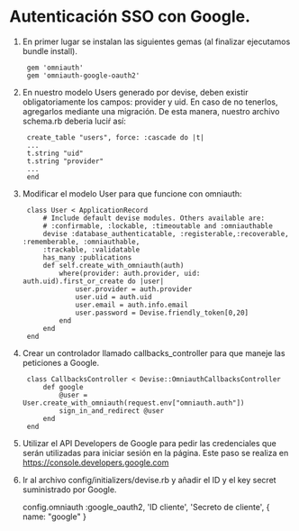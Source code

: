 # Autenticación SSO con Google.

1) En primer lugar se instalan las siguientes gemas (al finalizar ejecutamos bundle install).

		gem 'omniauth'
        gem 'omniauth-google-oauth2'

2) En nuestro modelo Users generado por devise, deben existir obligatoriamente los campos: provider y uid. En caso de no tenerlos, agregarlos mediante una migración. De esta manera, nuestro archivo schema.rb deberia luciŕ así:

        create_table "users", force: :cascade do |t|
        ...
        t.string "uid"
        t.string "provider"
        ...
        end

3) Modificar el modelo User para que funcione con omniauth:

        class User < ApplicationRecord
            # Include default devise modules. Others available are:
            # :confirmable, :lockable, :timeoutable and :omniauthable
            devise :database_authenticatable, :registerable,:recoverable, :rememberable, :omniauthable,
            :trackable, :validatable
            has_many :publications
            def self.create_with_omniauth(auth)
                where(provider: auth.provider, uid: auth.uid).first_or_create do |user|
                    user.provider = auth.provider
                    user.uid = auth.uid
                    user.email = auth.info.email
                    user.password = Devise.friendly_token[0,20]
                end
            end
        end

4) Crear un controlador llamado callbacks_controller para que maneje las peticiones a Google.
    
        class CallbacksController < Devise::OmniauthCallbacksController
            def google
                @user = User.create_with_omniauth(request.env["omniauth.auth"])
                sign_in_and_redirect @user
            end
        end


5) Utilizar el API Developers de Google para pedir las credenciales que serán utilizadas para iniciar sesión en la página. Este paso se realiza en https://console.developers.google.com

6) Ir al archivo config/initializers/devise.rb y añadir el ID y el key secret suministrado por Google.
    
    config.omniauth :google_oauth2, 'ID cliente', 'Secreto de cliente', { name: "google" }

